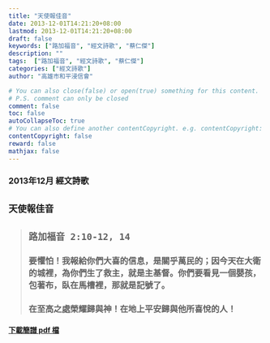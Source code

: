 ```yaml
---
title: "天使報佳音"
date: 2013-12-01T14:21:20+08:00
lastmod: 2013-12-01T14:21:20+08:00
draft: false
keywords: ["路加福音", "經文詩歌", "蔡仁傑"]
description: ""
tags:  ["路加福音", "經文詩歌", "蔡仁傑"]
categories: ["經文詩歌"]
author: "高雄市和平浸信會"

# You can also close(false) or open(true) something for this content.
# P.S. comment can only be closed
comment: false
toc: false
autoCollapseToc: true
# You can also define another contentCopyright. e.g. contentCopyright: "This is another copyright."
contentCopyright: false
reward: false
mathjax: false
---
```


### 2013年12月 經文詩歌

## `天使報佳音`

> ## `路加福音 2:10-12, 14`
> 
> ### 要懼怕！我報給你們大喜的信息，是關乎萬民的；因今天在大衛的城裡，為你們生了救主，就是主基督。你們要看見一個嬰孩，包著布，臥在馬槽裡，那就是記號了。
>
> ### 在至高之處榮耀歸與神！在地上平安歸與他所喜悅的人！

#### [下載簡譜 pdf 檔](/pdf-h/h201312.pdf "天使報佳音")